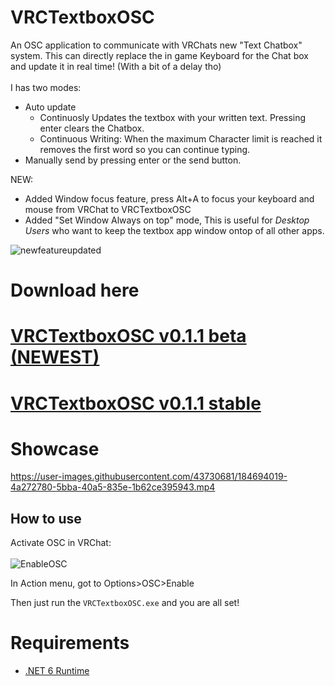 # VRCTextboxOSC

An OSC application to communicate with VRChats new "Text Chatbox" system. This can directly replace the in game Keyboard for the Chat box and update it in real time! (With a bit of a delay tho) <br><br>
I has two modes:
- Auto update 
  - Continuosly Updates the textbox with your written text. Pressing enter clears the Chatbox.
  - Continuous Writing: When the maximum Character limit is reached it removes the first word so you can continue typing.
- Manually send by pressing enter or the send button.

NEW: 
  - Added Window focus feature, press Alt+A to focus your keyboard and mouse from VRChat to VRCTextboxOSC
  - Added "Set Window Always on top" mode,
  This is useful for _Desktop Users_ who want to keep the textbox app window ontop of all other apps.

![newfeatureupdated](https://user-images.githubusercontent.com/40323669/192115676-d9f59c3e-021d-4307-8157-3326d3d1a048.png)

# Download here
# [VRCTextboxOSC v0.1.1 beta (NEWEST)](https://github.com/I5UCC/VRCTextboxOSC/files/9639468/VRCTextboxOSCv0.1.1beta.zip)
# [VRCTextboxOSC v0.1.1 stable](https://github.com/I5UCC/VRCTextboxOSC/releases/download/v0.1.1/VRCTextboxOSCv0.1.1.zip)

# Showcase

https://user-images.githubusercontent.com/43730681/184694019-4a272780-5bba-40a5-835e-1b62ce395943.mp4

## How to use

Activate OSC in VRChat: <br/><br/>
![EnableOSC](https://user-images.githubusercontent.com/43730681/172059335-db3fd6f9-86ae-4f6a-9542-2a74f47ff826.gif)

In Action menu, got to Options>OSC>Enable <br/>

Then just run the ```VRCTextboxOSC.exe``` and you are all set! <br/>

# Requirements

- [.NET 6 Runtime](https://dotnet.microsoft.com/en-us/download/dotnet/6.0/runtime)


